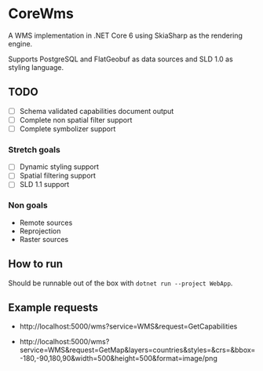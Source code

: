 # CoreWms

A WMS implementation in .NET Core 6 using SkiaSharp as the rendering engine.

Supports PostgreSQL and FlatGeobuf as data sources and SLD 1.0 as styling language.

## TODO

* [ ] Schema validated capabilities document output
* [ ] Complete non spatial filter support
* [ ] Complete symbolizer support

### Stretch goals

* [ ] Dynamic styling support
* [ ] Spatial filtering support
* [ ] SLD 1.1 support

### Non goals

* Remote sources
* Reprojection
* Raster sources

## How to run

Should be runnable out of the box with `dotnet run --project WebApp`.

## Example requests

* http://localhost:5000/wms?service=WMS&request=GetCapabilities

* http://localhost:5000/wms?service=WMS&request=GetMap&layers=countries&styles=&crs=&bbox=-180,-90,180,90&width=500&height=500&format=image/png